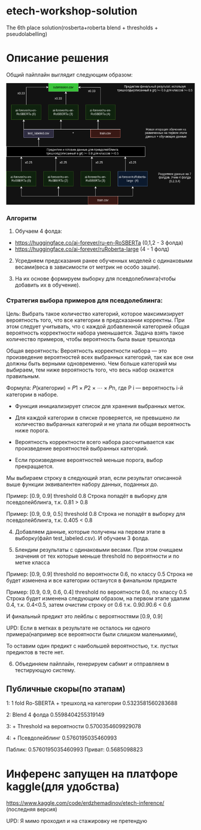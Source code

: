 # etech-workshop-solution
The 6th place solution(rosberta+roberta blend + thresholds + pseudolabelling)


# Описание решения

Общий пайплайн выглядит следующим образом:

![alt text](images/pipeline.png) 

### Алгоритм
1. Обучаем 4 фолда:
 - https://huggingface.co/ai-forever/ru-en-RoSBERTa   (0,1,2 - 3 фолда)
 - https://huggingface.co/ai-forever/ruRoberta-large   (4 - 1 фолд)


2. Усредняем предсказания ранее обученных моделей с одинаковыми весами(веса в зависимости от метрик не особо зашли). 


3. На их основе формируем выборку для псевдолеблинга(чтобы добавить их в обучение). 


### Стратегия выбора примеров для псевдолеблинга:

Цель:
Выбрать такое количество категорий, которое максимизирует вероятность того, 
что все категории в предсказании корректны.
При этом следует учитывать, что с каждой добавленной 
категорией общая вероятность корректности набора уменьшается. Задача взять такое количество примеров, 
чтобы вероятность была выше трешхолда 

Общая вероятность:
Вероятность корректности набора — это произведение вероятностей всех выбранных категорий,
так как все они должны быть верными одновременно. 
Чем больше категорий мы выбираем, тем ниже вероятность того, 
что весь набор окажется правильным.

Формула:
𝑃(категории) = 𝑃1 × 𝑃2 × ⋯ × 𝑃n, где P i  — вероятность i-й категории в наборе.

 - Функция инициализирует список для хранения выбранных меток.

 - Для каждой категории в списке проверяется, не превышено ли количество выбранных категорий и не упала ли общая вероятность ниже порога.
 - Вероятность корректности всего набора рассчитывается как произведение вероятностей выбранных категорий.
 - Если произведение вероятностей меньше порога, выбор прекращается.

Мы выбираем строку в следующий этап, если результат описанной выше функции эквивалентен набору данных, поданных до.

Пример: [0.9, 0.9]  threshold 0.8
Строка попадёт в выборку для псевдолейблинга, т.к. 0.81 > 0.8

Пример: [0.9, 0.9, 0.5] threshold 0.8
Строка не попадёт в выборку для псевдолейблинга, т.к. 0.405 < 0.8


4. Добавляем данные, которые получены на первом этапе в выборку(файл test_labeled.csv). И обучаем 3 фолда. 

5. Блендим результаты с одинаковыми весами. При этом очищаем значения от тех которые меньше threshold по вероятности и по метке класса

Пример: [0.9, 0.9] threshold по вероятности 0.6, по классу 0.5
Строка не будет изменена и все категории останутся в финальном предикте

Пример: [0.9, 0.9, 0.6, 0.4] threshold по вероятности 0.6, по классу 0.5
Строка будет изменена следующим образом, на первом этапе удалим 0.4, т.к. 0.4<0.5, затем
очистим строку от 0.6 т.к. 0.9*0.9*0.6 < 0.6

И финальный предикт это лейблы с вероятностями [0.9, 0.9]

UPD: Если в метках в результате не осталось ни одного примера(например все вероятности были слишком маленькими),

То оставим один предикт с наибольшей вероятностью, т.к. пустых предиктов в тесте нет.

6. Объединяем пайплайн, генерируем сабмит и отправляем в тестирующую систему.


## Публичные скоры(по этапам)

1: 1 fold Ro-SBERTA + трешхолд на категории 0.5323581560283688

2: Blend 4 фолда 0.5598404255319149

3: + Threshold на вероятности 0.5700354609929078

4: + Псевдолейблинг 0.5760195035460993		

Паблик: 0.5760195035460993
Приват: 0.5685098823        
# Инференс запущен на платфоре kaggle(для удобства)

https://www.kaggle.com/code/erdzhemadinov/etech-inference/ (последняя версия)

UPD: Я мимо проходил и на стажировку не претендую
